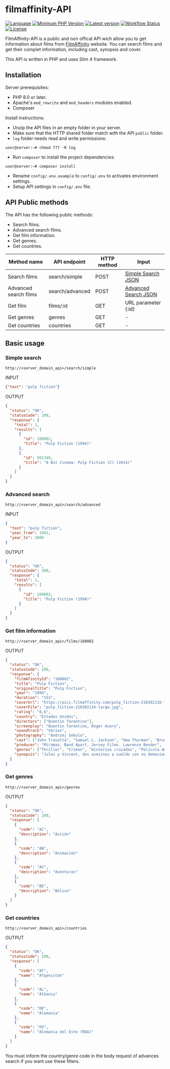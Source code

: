 # filmaffinity-API

[![Language](https://img.shields.io/github/languages/top/xsga/filmaffinity-api)](https://php.net/)
[![Minimum PHP Version](https://img.shields.io/badge/php-%3E%3D%208.0-8892BF?style=flat)](https://php.net/)
[![Latest version](https://img.shields.io/github/v/release/xsga/filmaffinity-api)](https://github.com/xsga/filmaffinity-api/releases/tag/v5.0.0)
[![Workflow Status](https://img.shields.io/github/workflow/status/xsga/filmaffinity-api/PHP%20Composer)](https://github.com/xsga/filmaffinity-api/actions?query=workflow%3A%22PHP+Composer%22)
[![License](https://img.shields.io/github/license/xsga/filmaffinity-api)](https://opensource.org/licenses/MIT)

FilmAffinity-API is a public and non offical API wich allow you to get information about films from [FilmAffinity](http://filmaffinity.com "FilmAffinity Home") website. You can search films and get their complet  information, including cast, synopsis and cover.

This API is written in PHP and uses Slim 4 framework.

## Installation

Server prerequisites:

* PHP 8.0 or later.
* Apache's `mod_rewrite` and `mod_headers` modules enabled.
* Composer

Install instructions:

* Unzip the API files in an empty folder in your server.
* Make sure that the HTTP shared folder match with the API `public` folder.
* `log` folder needs read and write permissions:
```
user@server:~# chmod 777 -R log
```
* Run `composer` to install the project dependencies:
```
user@server:~# composer install
```
* Rename `config/.env.example` to `config/.env` to activates environment settings.
* Setup API settings in `config/.env` file.

## API Public methods
The API has the following public methods:

* Search films.
* Advanced search films.
* Get film information.
* Get genres.
* Get countries.


|Method name|API endpoint|HTTP method|Input|
|-----------|------------|-----------|-----|
|Search films|search/simple|POST|[Simple Search JSON](https://github.com/xsga/filmaffinity-api/blob/master/src/Xsga/FilmAffinityApi/Resources/Schemas/Api/Input/simple.search.schema.json)|
|Advanced search films|search/advanced|POST|[Advanced Search JSON](https://github.com/xsga/filmaffinity-api/blob/master/src/Xsga/FilmAffinityApi/Resources/Schemas/Api/Input/advanced.search.schema.json)|
|Get film|films/:id|GET|URL parameter (:id)|
|Get genres|genres|GET|-|
|Get countries|countries|GET|-|

## Basic usage

### Simple search
```
http://<server_domain_api>/search/simple
```

INPUT
```json
{"text": "pulp fiction"}
```

OUTPUT
```json
{
  "status": "OK",
  "statusCode": 200,
  "response": {
    "total": 2,
    "results": [
      {
        "id": 160882,
        "title": "Pulp Fiction (1994)"
      },
      {
        "id": 991349,
        "title": "8 Bit Cinema: Pulp Fiction (C) (2014)"
      }
    ]
  }
}
```

### Advanced search
```
http://<server_domain_api>/search/advanced
```

INPUT
```json
{
  "text": "pulp fiction",
  "year_from": 1992,
  "year_to": 2000
}
```

OUTPUT
```json
{
  "status": "OK",
  "statusCode": 200,
  "response": {
    "total": 1,
    "results": [
      {
        "id": 160882,
        "title": "Pulp Fiction (1994)"
      }
    ]
  }
}
```

### Get film information
```
http://<server_domain_api>/films/160882
```

OUTPUT
```json
{
  "status": "OK",
  "statusCode": 200,
  "response": {
    "filmAfinityId": "160882",
    "title": "Pulp Fiction",
    "originalTitle": "Pulp Fiction",
    "year": "1994",
    "duration": "153",
    "coverUrl": "https://pics.filmaffinity.com/pulp_fiction-210382116-large.jpg",
    "coverFile": "pulp_fiction-210382116-large.jpg",
    "rating": "8,6",
    "country": "Estados Unidos",
    "directors": ["Quentin Tarantino"],
    "screenplay": "Quentin Tarantino, Roger Avary",
    "soundtrack": "Varios",
    "photography": "Andrzej Sekula",
    "cast": ["John Travolta", "Samuel L. Jackson", "Uma Thurman", "Bruce Willis", "Ving Rhames", "Harvey Keitel", "Tim Roth", "Amanda Plummer", "María de Medeiros", "Eric Stoltz", "Rosanna Arquette", "Christopher Walken", "Paul Calderon", "Bronagh Gallagher", "Peter Greene", "Stephen Hibbert", "Angela Jones", "Phil LaMarr", "Robert Ruth", "Julia Sweeney", "Quentin Tarantino", "Frank Whaley", "Duane Whitaker", "Steve Buscemi", "Burr Steers"],
    "producer": "Miramax, Band Apart, Jersey Films. Lawrence Bender",
    "genres": ["Thriller", "Crimen", "Historias cruzadas", "Película de culto", "Comedia negra"],
    "synopsis": "Jules y Vincent, dos asesinos a sueldo con no demasiadas luces, trabajan para el gángster Marsellus Wallace. Vincent le confiesa a Jules que Marsellus le ha pedido que cuide de Mia, su atractiva mujer. Jules le recomienda prudencia porque es muy peligroso sobrepasarse con la novia del jefe. Cuando llega la hora de trabajar, ambos deben ponerse \"manos a la obra\". Su misión: recuperar un misterioso maletín."
  }
}
```

### Get genres

```
http://<server_domain_api>/genres
```

OUTPUT
```json
{
  "status": "OK",
  "statusCode": 200,
  "response": [
    {
      "code": "AC",
      "description": "Acción"
    },
    {
      "code": "AN",
      "description": "Animación"
    },
    {
      "code": "AV",
      "description": "Aventuras"
    },
    {
      "code": "BE",
      "description": "Bélico"
    }
  ]
}
```

### Get countries

```
http://<server_domain_api>/countries
```

OUTPUT
```json
{
  "status": "OK",
  "statusCode": 200,
  "response": [
    {
      "code": "AF",
      "name": "Afganistán"
    },
    {
      "code": "AL",
      "name": "Albania"
    },
    {
      "code": "DE",
      "name": "Alemania"
    },
    {
      "code": "FD",
      "name": "Alemania del Este (RDA)"
    }
  ]
}
```

You must inform the country/genre code in the body request of advances search if you want use these filters.

